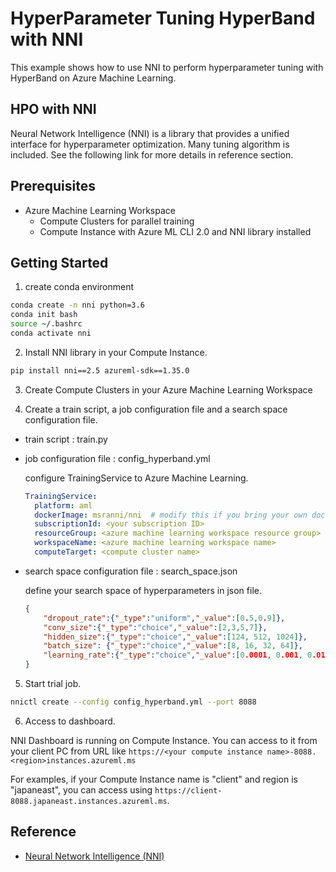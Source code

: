 # HyperParameter Tuning HyperBand with NNI

This example shows how to use NNI to perform hyperparameter tuning with HyperBand on Azure Machine Learning.


## HPO with NNI

Neural Network Intelligence (NNI) is a library that provides a unified interface for hyperparameter optimization. Many tuning algorithm is included. See the following link for more details in reference section.


## Prerequisites

- Azure Machine Learning Workspace
    - Compute Clusters for parallel training
    - Compute Instance with Azure ML CLI 2.0 and NNI library installed

## Getting Started

1. create conda environment

  ```bash
  conda create -n nni python=3.6
  conda init bash
  source ~/.bashrc
  conda activate nni
  ```

2. Install NNI library in your Compute Instance.

  ```bash
  pip install nni==2.5 azureml-sdk==1.35.0
  ```
3. Create Compute Clusters in your Azure Machine Learning Workspace

<!-- TODO: Azure CLI and YML to create Compute Clusters -->

4. Create a train script, a job configuration file and a search space configuration file.
 
- train script : train.py

<!-- TODO: explain the points of the codes-->

- job configuration file : config_hyperband.yml

  configure TrainingService to Azure Machine Learning.

  ```yml
  TrainingService:
    platform: aml
    dockerImage: msranni/nni  # modify this if you bring your own docker image
    subscriptionId: <your subscription ID>
    resourceGroup: <azure machine learning workspace resource group>
    workspaceName: <azure machine learning workspace name>
    computeTarget: <compute cluster name>
  ```

- search space configuration file : search_space.json

  define your search space of hyperparameters in json file.

  ```json
  {
      "dropout_rate":{"_type":"uniform","_value":[0.5,0.9]},
      "conv_size":{"_type":"choice","_value":[2,3,5,7]},
      "hidden_size":{"_type":"choice","_value":[124, 512, 1024]},
      "batch_size": {"_type":"choice","_value":[8, 16, 32, 64]},
      "learning_rate":{"_type":"choice","_value":[0.0001, 0.001, 0.01, 0.1]}
  }
  ```

5. Start trial job.

  ```bash
  nnictl create --config config_hyperband.yml --port 8088
  ```

6. Access to dashboard.

  NNI Dashboard is running on Compute Instance. You can access to it from your client PC from URL like `https://<your compute instance name>-8088.<region>instances.azureml.ms`

  For examples, if your Compute Instance name is "client" and region is "japaneast", you can access using `https://client-8088.japaneast.instances.azureml.ms`.

## Reference

- [Neural Network Intelligence (NNI)](https://github.com/microsoft/nni)

